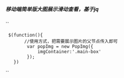 ##### 移动端简单版大图展示滑动查看，基于jq

``

     $(function(){
           //使用方式，把需要展示图片的父节点传入即可
            var popImg = new PopImg({
                imgContainer:'.main-box'
            });
       })

``